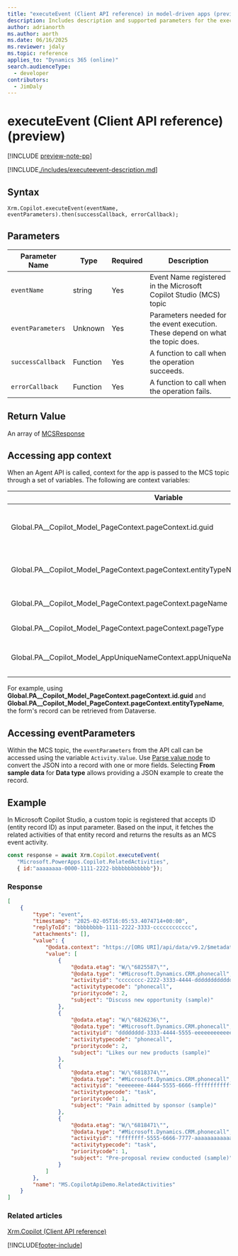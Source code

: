 ```yaml
---
title: "executeEvent (Client API reference) in model-driven apps (preview)"
description: Includes description and supported parameters for the executeEvent method.
author: adrianorth
ms.author: aorth
ms.date: 06/16/2025
ms.reviewer: jdaly
ms.topic: reference
applies_to: "Dynamics 365 (online)"
search.audienceType:
  - developer
contributors:
  - JimDaly
---
```


# executeEvent (Client API reference)  (preview)

[!INCLUDE [preview-note-pp](~/../shared-content/shared/preview-includes/preview-note-pp.md)]

[!INCLUDE[./includes/executeevent-description.md](./includes/executeevent-description.md)]

## Syntax

`Xrm.Copilot.executeEvent(eventName, eventParameters).then(successCallback, errorCallback); `

## Parameters

| Parameter Name| Type| Required | Description|
| --- | --- | --- | --- |
| `eventName` | string | Yes | Event Name registered in the Microsoft Copilot Studio (MCS) topic  |
| `eventParameters` | Unknown  | Yes | Parameters needed for the event execution. These depend on what the topic does.|
| `successCallback` | Function | Yes | A function to call when the operation succeeds.|
| `errorCallback`   | Function | Yes | A function to call when the operation fails.|

## Return Value

An array of [MCSResponse](mcsresponse.md)

## Accessing app context

When an Agent API is called, context for the app is passed to the MCS topic through a set of variables. The following are context variables:

| Variable | Description |
| -- | -- |
| Global.PA__Copilot_Model_PageContext.pageContext.id.guid | ID of the table record on the main form |
| Global.PA__Copilot_Model_PageContext.pageContext.entityTypeName | Logical name of the table in the main page |
| Global.PA__Copilot_Model_PageContext.pageContext.pageName | Name of the main page |
| Global.PA__Copilot_Model_PageContext.pageContext.pageType | Type of the main page |
| Global.PA__Copilot_Model_AppUniqueNameContext.appUniqueNameContext.appUniqueName | Unique name of the model-driven app |

For example, using **Global.PA__Copilot_Model_PageContext.pageContext.id.guid** and **Global.PA__Copilot_Model_PageContext.pageContext.entityTypeName**, the form's record can be retrieved from Dataverse.

## Accessing eventParameters

Within the MCS topic, the `eventParameters` from the API call can be accessed using the variable `Activity.Value`. Use [Parse value node](/microsoft-copilot-studio/authoring-variables?tabs=webApp#parse-value-node) to convert the JSON into a record with one or more fields. Selecting **From sample data** for **Data type** allows providing a JSON example to create the record.

## Example

In Microsoft Copilot Studio, a custom topic is registered that accepts ID (entity record ID) as input parameter. Based on the input, it fetches the related activities of that entity record and returns the results as an MCS event activity.

```javascript
const response = await Xrm.Copilot.executeEvent(
   "Microsoft.PowerApps.Copilot.RelatedActivities", 
   { id:"aaaaaaaa-0000-1111-2222-bbbbbbbbbbbb"});
```

### Response

```json
[
    {
        "type": "event",
        "timestamp": "2025-02-05T16:05:53.4074714+00:00",
        "replyToId": "bbbbbbbb-1111-2222-3333-cccccccccccc",
        "attachments": [],
        "value": {
            "@odata.context": "https://[ORG URI]/api/data/v9.2/$metadata#activitypointers(subject,prioritycode)",
            "value": [
                {
                    "@odata.etag": "W/\"6825587\"",
                    "@odata.type": "#Microsoft.Dynamics.CRM.phonecall",
                    "activityid": "cccccccc-2222-3333-4444-dddddddddddd",
                    "activitytypecode": "phonecall",
                    "prioritycode": 2,
                    "subject": "Discuss new opportunity (sample)"
                },
                {
                    "@odata.etag": "W/\"6826236\"",
                    "@odata.type": "#Microsoft.Dynamics.CRM.phonecall",
                    "activityid": "dddddddd-3333-4444-5555-eeeeeeeeeeee",
                    "activitytypecode": "phonecall",
                    "prioritycode": 2,
                    "subject": "Likes our new products (sample)"
                },
                {
                    "@odata.etag": "W/\"6818374\"",
                    "@odata.type": "#Microsoft.Dynamics.CRM.phonecall",
                    "activityid": "eeeeeeee-4444-5555-6666-ffffffffffff",
                    "activitytypecode": "task",
                    "prioritycode": 1,
                    "subject": "Pain admitted by sponsor (sample)"
                },
                {
                    "@odata.etag": "W/\"6818471\"",
                    "@odata.type": "#Microsoft.Dynamics.CRM.phonecall",
                    "activityid": "ffffffff-5555-6666-7777-aaaaaaaaaaaa",
                    "activitytypecode": "task",
                    "prioritycode": 1,
                    "subject": "Pre-proposal review conducted (sample)"
                }
            ]
        },
        "name": "MS.CopilotApiDemo.RelatedActivities"
    }
]
```



### Related articles

[Xrm.Copilot (Client API reference)](../xrm-copilot.md)

[!INCLUDE[footer-include](../../../../../includes/footer-banner.md)]
